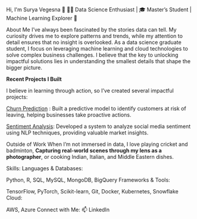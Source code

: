Hi, I'm Surya Vegesna 👋
👨‍💻 Data Science Enthusiast | 🎓 Master’s Student | Machine Learning Explorer 🧠

About Me
I’ve always been fascinated by the stories data can tell. My curiosity drives me to explore patterns and trends, while my attention to detail ensures that no insight is overlooked. As a data science graduate student, I focus on leveraging machine learning and cloud technologies to solve complex business challenges. I believe that the key to unlocking impactful solutions lies in understanding the smallest details that shape the bigger picture.

**Recent Projects I Built**

I believe in learning through action, so I’ve created several impactful projects:

[Churn Prediction](https://github.com/SuryaVegesna27/Machine-Learning) : Built a predictive model to identify customers at risk of leaving, helping businesses take proactive actions.

[Sentiment Analysis](https://github.com/SuryaVegesna27/Sentiment-Analysis): Developed a system to analyze social media sentiment using NLP techniques, providing valuable market insights.


Outside of Work
When I’m not immersed in data, I love playing cricket and badminton, **Capturing real-world scenes through my lens as a photographer**, or cooking Indian, Italian, and Middle Eastern dishes.

Skills:
Languages & Databases:

Python, R, SQL, MySQL, MongoDB, BigQuery
Frameworks & Tools:

TensorFlow, PyTorch, Scikit-learn, Git, Docker, Kubernetes, Snowflake
Cloud:

AWS, Azure
Connect with Me:
📫 LinkedIn
